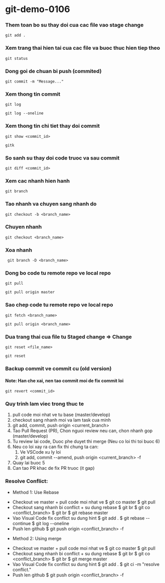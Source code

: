 # git-demo-0106

### Them toan bo su thay doi cua cac file vao stage change

```
git add .
```

### Xem trang thai hien tai cua cac file va buoc thuc hien tiep theo

```
git status
```

### Dong goi de chuan bi push (commited)

```
git commit -m "Message..."
```

### Xem thong tin commit

```
git log
```

```
git log --oneline
```

### Xem thong tin chi tiet thay doi commit

```
git show <commit_id>
```

```
gitk
```

### So sanh su thay doi code truoc va sau commit

```
git diff <commit_id>
```

### Xem cac nhanh hien hanh

```
git branch
```

### Tao nhanh va chuyen sang nhanh do

```
git checkout -b <branch_name>
```

### Chuyen nhanh

```
git checkout <branch_name>
```

### Xoa nhanh
```
 git branch -D <branch_name>
```

### Dong bo code tu remote repo ve local repo

```
git pull
```

```
git pull origin master
```

### Sao chep code tu remote repo ve local repo

```
git fetch <branch_name>
```

```
git pull origin <branch_name>
```

### Dua trang thai cua file tu Staged change => Change

```
git reset <file_name>
```

```
git reset
```

### Backup commit ve commit cu (old version)
#### Note: Han che xai, nen tao commit moi de fix commit loi

```
git revert <commit_id>
```
### Quy trinh lam viec trong thuc te
1. pull code moi nhat ve tu base (master/develop)
2. checkout sang nhanh moi va lam task cua minh
3. git add, commit, push origin <current_branch>
4. Tao Pull Request (PR), Chon nguoi review neu can, chon nhanh gop (master/develop)
5. Tu review lai code, Duoc phe duyet thi merge (Neu co loi thi toi buoc 6)
6. Neu co loi xay ra can fix thi chung ta can:
   1. Ve VSCode xu ly loi
   2. git add, commit --amend, push origin <current_branch> -f
7. Quay lai buoc 5
8. Can tao PR khac de fix PR truoc (it gap)

### Resolve Conflict:
- Method 1: Use Rebase
+ Checkout ve master + pull code moi nhat ve
$ git co master
$ git pull
+ Checkout sang nhanh bi conflict + su dung rebase
$ git br
$ git co <conflict_branch>
$ git br
$ git rebase master
+ Vao Visual Code fix conflict su dung hint
$ git add .
$ git rebase --continue
$ git log --oneline
+ Push len github
$ git push origin <conflict_branch> -f

- Method 2: Using merge
+ Checkout ve master + pull code moi nhat ve
$ git co master
$ git pull
+ Checkout sang nhanh bi conflict + su dung rebase
$ git br
$ git co <conflict_branch>
$ git br
$ git merge master
+ Vao Visual Code fix conflict su dung hint
$ git add .
$ git ci -m "resolve conflict."
+ Push len github
$ git push origin <conflict_branch> -f
